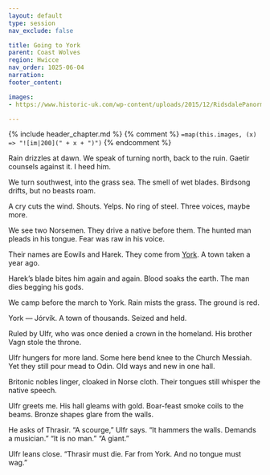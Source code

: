```yaml
---
layout: default
type: session
nav_exclude: false

title: Going to York
parent: Coast Wolves
region: Hwicce
nav_order: 1025-06-04
narration: 
footer_content: 

images:
- https://www.historic-uk.com/wp-content/uploads/2015/12/RidsdalePanorma.jpg

---
```


{% include header_chapter.md %}
{% comment %}
`=map(this.images, (x) => "![im|200](" + x + ")")`
{% endcomment %}

Rain drizzles at dawn.
We speak of turning north, back to the ruin.
Gaetir counsels against it.
I heed him.

We turn southwest, into the grass sea.
The smell of wet blades.
Birdsong drifts, but no beasts roam.

A cry cuts the wind.
Shouts. Yelps. No ring of steel.
Three voices, maybe more.

We see two Norsemen.
They drive a native before them.
The hunted man pleads in his tongue.
Fear was raw in his voice.

Their names are Eowils and Harek.
They come from [York](../../gazetteer/Hwicce/York.md).
A town taken a year ago.

Harek’s blade bites him again and again.
Blood soaks the earth.
The man dies begging his gods.

We camp before the march to York.
Rain mists the grass.
The ground is red.

York — Jórvík.
A town of thousands.
Seized and held.

Ruled by Ulfr, who was once denied a crown in the homeland.
His brother Vagn stole the throne.

Ulfr hungers for more land.
Some here bend knee to the Church Messiah.
Yet they still pour mead to Odin.
Old ways and new in one hall.

Britonic nobles linger, cloaked in Norse cloth.
Their tongues still whisper the native speech.

Ulfr greets me.
His hall gleams with gold.
Boar-feast smoke coils to the beams.
Bronze shapes glare from the walls.

He asks of Thrasir.
“A scourge,” Ulfr says.
“It hammers the walls. Demands a musician.”
“It is no man.”
“A giant.”

Ulfr leans close.
“Thrasir must die.
Far from York.
And no tongue must wag.”
